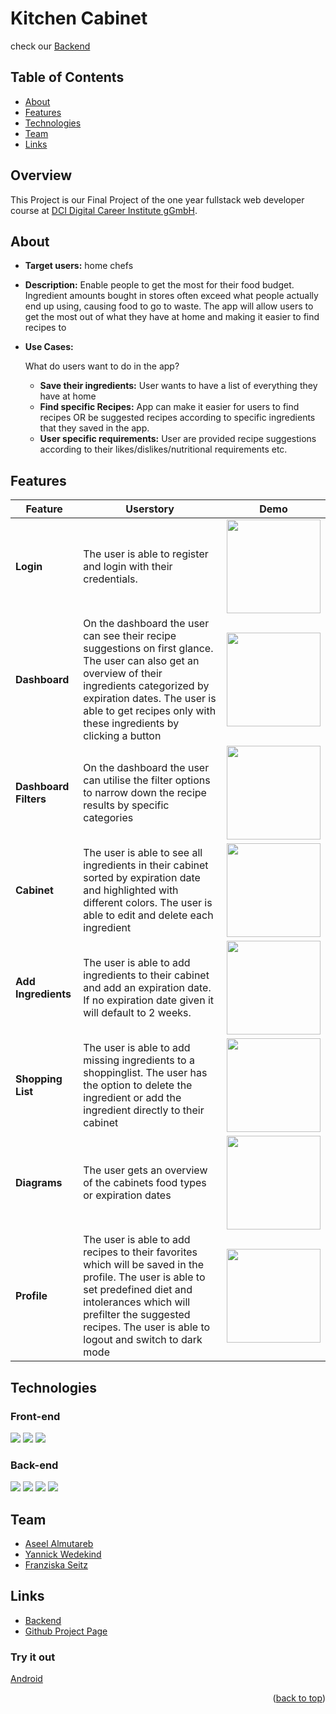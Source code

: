 # Kitchen Cabinet
check our <a href="https://github.com/YannWe/Kitchen-Cabinet-Backend" target="_blank">Backend</a>


<!-- TABLE OF CONTENTS -->

## Table of Contents

- [About](#about)
- [Features](#features)
- [Technologies](#technologies)
- [Team](#team)
- [Links](#links)

<!-- ABOUT -->

## Overview

This Project is our Final Project of the one year fullstack web developer course at [DCI Digital Career Institute gGmbH](https://digitalcareerinstitute.org/de/).

## About

- **Target users:**
  home chefs
- **Description:**
  Enable people to get the most for their food budget.
  Ingredient amounts bought in stores often exceed what people actually end up using, causing food to go to waste. The app will allow users to get the most out of what they have at home and making it easier to find recipes to
- **Use Cases:**

  What do users want to do in the app?

  - **Save their ingredients:** User wants to have a list of everything they have at home
  - **Find specific Recipes:** App can make it easier for users to find recipes OR be suggested recipes according to specific ingredients that they saved in the app.
  - **User specific requirements:** User are provided recipe suggestions according to their likes/dislikes/nutritional requirements etc.

<!-- FEATURES -->

## Features


| Feature | Userstory | Demo |
| - | - | - |
| **Login**  | The user is able to register and login with their credentials.   |<img src="./readmeScreens/KC-Login.gif" width="150"/>|
| **Dashboard**  | On the dashboard the user can see their recipe suggestions on first glance. The user can also get an overview of their ingredients categorized by expiration dates. The user is able to get recipes only with these ingredients by clicking a button |<img src="./readmeScreens/Dashboard.gif" width="150"/>|
| **Dashboard Filters**  | On the dashboard the user can utilise the filter options to narrow down the recipe results by specific categories |<img src="./readmeScreens/DashboardFilters.gif" width="150"/>|
| **Cabinet**  |The user is able to see all ingredients in their cabinet sorted by expiration date and highlighted with different colors. The user is able to edit and delete each ingredient   |<img src="./readmeScreens/Cabinet.gif" width="150"/>|
| **Add Ingredients**  | The user is able to add ingredients to their cabinet and add an expiration date. If no expiration date given it will default to 2 weeks.   |<img src="./readmeScreens/Add.gif" width="150"/>|
| **Shopping List**  | The user is able to add missing ingredients to a shoppinglist. The user has the option to delete the ingredient or add the ingredient directly to their cabinet|<img src="./readmeScreens/ShoppingList.gif" width="150"/>|
| **Diagrams** | The user gets an overview of the cabinets food types or expiration dates|<img src="./readmeScreens/Diagrams.gif" width="150"/>|
| **Profile**  | The user is able to add recipes to their favorites which will be saved in the profile. The user is able to set predefined diet and intolerances which will prefilter the suggested recipes. The user is able to logout and switch to dark mode  |<img src="./readmeScreens/Profile.gif" width="150"/>|


<!-- TECHNOLOGIES -->

## Technologies

### Front-end

![](https://img.shields.io/badge/-react-4FC08D?logo=react&logoColor=white)&nbsp;![](https://img.shields.io/badge/-NativeBase-7FBCD2?logo=NativeBase&logoColor=white)&nbsp;![](https://img.shields.io/badge/-redux-FFEEAF?logo=redux&logoColor=white)

### Back-end

![](https://img.shields.io/badge/-Node.js-339933?logo=Node.js&logoColor=white)&nbsp;![](https://img.shields.io/badge/-Express-000000?logo=Express&logoColor=white)&nbsp;![](https://img.shields.io/badge/-mongoDB-4169E1?logo=mongoDB&logoColor=white)&nbsp;![](https://img.shields.io/badge/-mongoose-569A31?logo=mongoose&logoColor=white)

<!-- TEAM -->

## Team

- [Aseel Almutareb](https://github.com/aseelalmutareb)
- [Yannick Wedekind](https://github.com/YannWe)
- [Franziska Seitz](https://github.com/loerk)

<!-- LINKS -->

## Links

- [Backend](https://github.com/YannWe/Kitchen-Cabinet-Backend)
- [Github Project Page](https://github.com/users/YannWe/projects/1/views/1)

### Try it out

[Android](https://expo.dev/artifacts/eas/nuN3qudDFgEVerUAK1etcy.apk)

<p align="right">(<a href="#readme-top">back to top</a>)</p>
